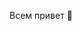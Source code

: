 Всем привет 👋

<!--My name is Anastasiya Tanacheva

- 🌱 I’m currently learning at HSE University (Saint Petesburg) and getting Master's degree in Data Analytics for Business and Economics.  
- 👯 I’m really interested in data analysis and I have always wanted to become a professional in this field. 
- 🤔 I’m looking for help with data analysis, using particularly SQL, Excel and Python for it.
- 🔭 Recently I was working as a journalist in the newspaper called Kommersant which covers a wide range of economic and political questions. It has boosted me a lot and now I am able to explain some comprehensive but extremelly interesting themes effectively! 
- 📫 Connect me with: 
https://t.me/AnaTanacheva
https://vk.com/anastasiatanacheva

My skills:
🤓Advanced level
MS Excel
Researching
Power BI
Data visualisation
Data preprocessing
DataLens
Data intrepretation

🤓Middle level
SQL
PostgreSQL
Jupyter Notebook
A/B tests
Working with databases
Analytical research

🤓Basic level
Python
pandas
-->
